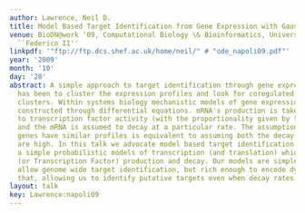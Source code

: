 ```yaml
---
author: Lawrence, Neil D.
title: Model Based Target Identification from Gene Expression with Gaussian Processes
venue: BioDN@work '09, Computational Biology \& Bioinformatics, University of Naples
  ``Federico II''
linkpdf: '"ftp://ftp.dcs.shef.ac.uk/home/neil/" # "ode_napoli09.pdf"'
year: '2009'
month: '10'
day: '28'
abstract: A simple approach to target identification through gene expression studies
  has been to cluster the expression profiles and look for coregulated genes within
  clusters. Within systems biology mechanistic models of gene expression are typically
  constructed through differential equations. mRNA's production is taken to be proportional
  to transcription factor activity (with the proportionality given by the sensitivity)
  and the mRNA is assumed to decay at a particular rate. The assumption that coregulated
  genes have similar profiles is equivalent to assuming both the decay and the sensitivity
  are high. In this talk we advocate model based target identification. We develop
  a simple probabilistic models of transcription (and translation) which encode mRNA
  (or Transcription Factor) production and decay. Our models are simple enough to
  allow genome wide target identification, but rich enough to encode dynamical behavior
  that, allowing us to identify putative targets even when decay rates are low.
layout: talk
key: Lawrence:napoli09
---
```

